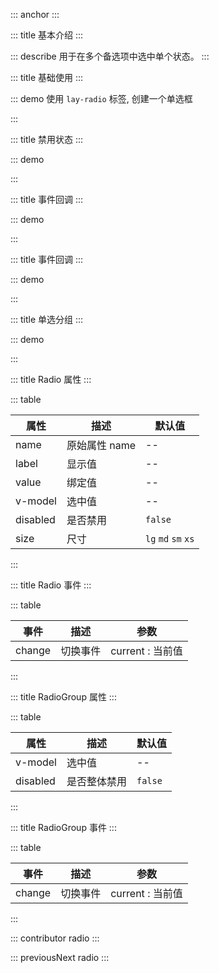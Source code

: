 ::: anchor
:::

::: title 基本介绍
:::

::: describe 用于在多个备选项中选中单个状态。
:::

::: title 基础使用
:::

::: demo 使用 `lay-radio` 标签, 创建一个单选框

<template>
    <lay-radio v-model="selected1" name="action" :value="1" label="写作"></lay-radio>
    <lay-radio v-model="selected1" name="action" :value="2" label="画画"></lay-radio>
    <lay-radio v-model="selected1" name="action" :value="3" label="运动"></lay-radio>
    <lay-radio v-model="selected1" name="action" :value="4">自定义slot</lay-radio>
</template>

<script>
import { ref } from 'vue'

export default {
  setup() {

    const selected1 = ref(1);

    return {
        selected1
    }
  }
}
</script>

:::

::: title 禁用状态
:::

::: demo

<template>
    <lay-radio v-model="selected2" name="action" value="1">写作</lay-radio>
    <lay-radio v-model="selected2" name="action" value="2">画画</lay-radio>
    <lay-radio v-model="selected2" name="action" value="3">运动</lay-radio>
    <lay-radio v-model="selected2" name="action" value="4" :disabled="disabled">禁用</lay-radio>
</template>

<script>
import { ref } from 'vue'

export default {
  setup() {

    const disabled = ref(true);
    const selected2 = ref("1");

    return {
        disabled,
        selected2
    }
  }
}
</script>

:::

::: title 事件回调
:::

::: demo

<template>
    <lay-radio v-model="selected3" name="action" value="1" @change="change">写作</lay-radio>
    <lay-radio v-model="selected3" name="action" value="2" @change="change">画画</lay-radio>
    <lay-radio v-model="selected3" name="action" value="3" @change="change">运动</lay-radio>
</template>

<script>
import { ref } from 'vue'

export default {
  setup() {

    const selected3 = ref("1");
    const change = function( current ) {
        console.log("当前值:" + current)
    }
    return {
        selected3,
        change
    }
  }
}
</script>

:::

::: title 事件回调
:::

::: demo

<template>
    <lay-radio v-model="selected5" name="action" size="lg" value="1">写作</lay-radio>
    <lay-radio v-model="selected5" name="action" size="md" value="2">画画</lay-radio>
    <lay-radio v-model="selected5" name="action" size="sm" value="3">运动</lay-radio>
    <lay-radio v-model="selected5" name="action" size="xs" value="4">游泳</lay-radio>
</template>

<script>
import { ref } from 'vue'

export default {
  setup() {

    const selected5 = ref("1");

    return {
        selected5,
    }
  }
}
</script>

:::


::: title 单选分组
:::

::: demo

<template>
    <lay-radio-group name="action" v-model="selected4" @change="change4">
      <lay-radio value="1">写作</lay-radio>
      <lay-radio value="2">画画</lay-radio>
      <lay-radio value="3">运动</lay-radio>
    </lay-radio-group>
</template>

<script>
import { ref } from 'vue'

export default {
  setup() {

    const selected4 = ref("1");
    const change4 = function( current ) {
        console.log("当前值:" + current)
    }
    const disabled1=ref(false)
    return {
        selected4,
        change4
    }
  }
}
</script>

:::

::: title Radio 属性
:::

::: table

| 属性    | 描述          | 默认值 |
| ------- | ------------- | ------ |
| name    | 原始属性 name | --     |
| label   | 显示值        | --     |
| value   | 绑定值        | --     |
| v-model | 选中值        | --     |
| disabled   | 是否禁用    | `false`     |
| size | 尺寸       | `lg` `md` `sm` `xs`         |
:::

::: title Radio 事件
:::

::: table

| 事件   | 描述     | 参数             |
| ------ | -------- | ---------------- |
| change | 切换事件 | current : 当前值 |

:::

::: title RadioGroup 属性
:::

::: table

| 属性    | 描述          | 默认值 |
| ------- | ------------- | ------ |
| v-model | 选中值        | --     |
| disabled   | 是否整体禁用    | `false`     |

:::

::: title RadioGroup 事件
:::

::: table

| 事件   | 描述     | 参数             |
| ------ | -------- | ---------------- |
| change | 切换事件 | current : 当前值 |

:::

::: contributor radio
:::  

::: previousNext radio
:::